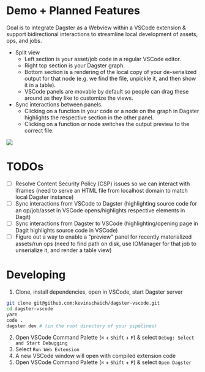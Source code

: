 # Demo + Planned Features

Goal is to integrate Dagster as a Webview within a VSCode extension & support bidirectional interactions to streamline local development of assets, ops, and jobs.

* Split view
    * Left section is your asset/job code in a regular VSCode editor.
    * Right top section is your Dagster graph.
    * Bottom section is a rendering of the local copy of your de-serialized output for that node (e.g. we find the file, unpickle it, and then show it in a table).
    * VSCode panels are movable by default so people can drag these around as they like to customize the views.
* Sync interactions between panels.
    * Clicking on a function in your code or a node on the graph in Dagster highlights the respective section in the other panel.
    * Clicking on a function or node switches the output preview to the correct file.

![](https://user-images.githubusercontent.com/9244728/216626940-756e329c-89e1-4fbd-8133-6372ff0a9603.png)

# TODOs

- [ ] Resolve Content Security Policy (CSP) issues so we can interact with iframes (need to serve an HTML file from localhost domain to match local Dagster instance)
- [ ] Sync interactions from VSCode to Dagster (highlighting source code for an op/job/asset in VSCode opens/highlights respective elements in Dagit)
- [ ] Sync interactions from Dagster to VSCode (highlighting/opening page in Dagit highlights source code in VSCode)
- [ ] Figure out a way to enable a "preview" panel for recently materialized assets/run ops (need to find path on disk, use IOManager for that job to unserialize it, and render a table view)

# Developing

1. Clone, install dependencies, open in VSCode, start Dagster server

```bash
git clone git@github.com:kevinschaich/dagster-vscode.git
cd dagster-vscode
yarn
code .
dagster dev # (in the root directory of your pipelines)
```

2. Open VSCode Command Palette (`⌘` + `Shift` + `P`) & select `Debug: Select and Start Debugging`
3. Select `Run Web Extension`
4. A new VSCode window will open with compiled extension code
5. Open VSCode Command Palette (`⌘` + `Shift` + `P`) & select `Open Dagster`
